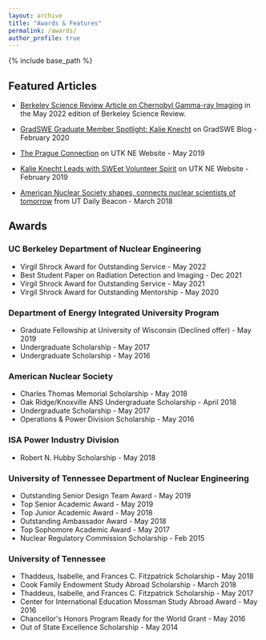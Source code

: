 ```yaml
---
layout: archive
title: "Awards & Features"
permalink: /awards/
author_profile: true
---
```


{% include base_path %}
## Featured Articles
* [Berkeley Science Review Article on Chernobyl Gamma-ray Imaging](https://www.berkeleysciencereview.com/article/2022/05/03/from-the-field) in the May 2022 edition of Berkeley Science Review.

* [GradSWE Graduate Member Spotlight: Kalie Knecht](http://gradswe.swe.org/gradswe-blog/graduate-member-spotlight-kalie-knecht) on GradSWE Blog - February 2020

* [The Prague Connection](https://ne.utk.edu/prague-connection/) on UTK NE Website - May 2019

* [Kalie Knecht Leads with SWEet Volunteer Spirit](https://ne.utk.edu/kalie-knecht-leads-with-sweet-volunteer-spirit/) on UTK NE Website - February 2019

* [American Nuclear Society shapes, connects nuclear scientists of tomorrow](http://www.utdailybeacon.com/news/student_oranizations/american-nuclear-society-shapes-connects-nuclear-scientists-of-tomorrow/article_16f177c4-2237-11e8-b65f-370f0ec25024.html) from UT Daily Beacon - March 2018

## Awards
### UC Berkeley Department of Nuclear Engineering
* Virgil Shrock Award for Outstanding Service - May 2022
* Best Student Paper on Radiation Detection and Imaging - Dec 2021
* Virgil Shrock Award for Outstanding Service - May 2021
* Virgil Shrock Award for Outstanding Mentorship - May 2020

### Department of Energy Integrated University Program
* Graduate Fellowship at University of Wisconsin (Declined offer) - May 2019
* Undergraduate Scholarship - May 2017
* Undergraduate Scholarship - May 2016

### American Nuclear Society
* Charles Thomas Memorial Scholarship - May 2018
* Oak Ridge/Knoxville ANS Undergraduate Scholarship - April 2018
* Undergraduate Scholarship - May 2017
* Operations & Power Division Scholarship - May 2016

### ISA Power Industry Division
* Robert N. Hubby Scholarship - May 2018

### University of Tennessee Department of Nuclear Engineering
* Outstanding Senior Design Team Award - May 2019
* Top Senior Academic Award - May 2019
* Top Junior Academic Award - May 2018
* Outstanding Ambassador Award - May 2018
* Top Sophomore Academic Award - May 2017
* Nuclear Regulatory Commission Scholarship - Feb 2015

### University of Tennessee
* Thaddeus, Isabelle, and Frances C. Fitzpatrick Scholarship - May 2018
* Cook Family Endowment Study Abroad Scholarship - March 2018
* Thaddeus, Isabelle, and Frances C. Fitzpatrick Scholarship - May 2017
* Center for International Education Mossman Study Abroad Award - May 2016
* Chancellor's Honors Program Ready for the World Grant - May 2016
* Out of State Excellence Scholarship - May 2014
